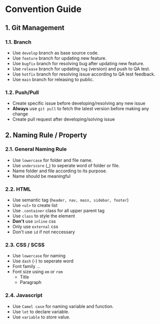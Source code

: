 # Convention Guide

## 1. Git Management

### 1.1. Branch
- Use `develop` branch as base source code.
- Use `feature` branch for updating new feature.
- Use `bugfix` branch for resolving bug after updating new feature.
- Use `release` branch for updating `tag` (version) and push to QA test.
- Use `hotfix` branch for resolving issue according to QA test feedback.
- Use `main` branch for releasing to public.

### 1.2. Push/Pull
- Create specific issue before developing/resolving any new issue
- **Always** use `git pull` to fetch the latest version before making any change
- Create pull request after developing/solving issue


## 2. Naming Rule / Property

### 2.1. General Naming Rule
- Use `lowercase` for folder and file name.
- Use `underscore` (_) to seperate word of folder or file.
- Name folder and file according to its purpose.
- Name should be meaningful

### 2.2. HTML

- Use semantic tag (`header, nav, main, sidebar, footer`)
- Use `<ul>` to create list
- Use `.container` class for all upper parent tag
- Use `class` to style the element
- **Don't** use `inline` css
- Only use `external` css
- Don't use `id` if not neccessary

### 2.3. CSS / SCSS
- Use `lowercase` for naming
- Use `dash` (-) to seperate word
- Font family ...
- Font size using `em` or `rem`
    - Title
    - Paragraph

### 2.4. Javascript
- Use `Camel case` for naming variable and function.
- Use `let` to declare variable.
- Use `variable` to store value.